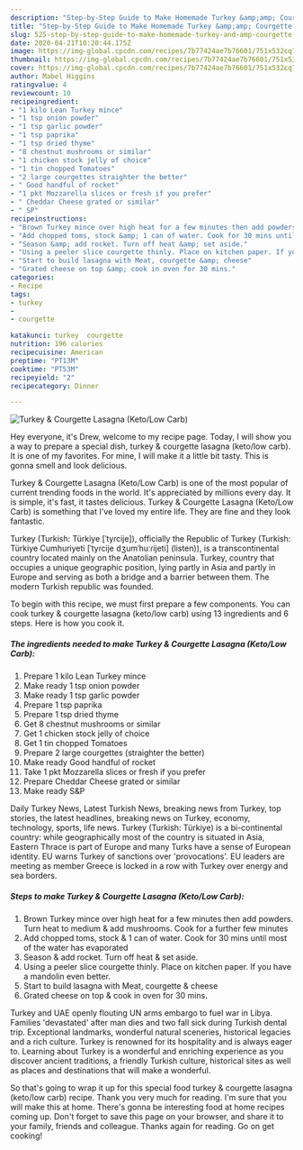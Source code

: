 ```yaml
---
description: "Step-by-Step Guide to Make Homemade Turkey &amp;amp; Courgette Lasagna (Keto/Low Carb)"
title: "Step-by-Step Guide to Make Homemade Turkey &amp;amp; Courgette Lasagna (Keto/Low Carb)"
slug: 525-step-by-step-guide-to-make-homemade-turkey-and-amp-courgette-lasagna-keto-low-carb
date: 2020-04-21T10:20:44.175Z
image: https://img-global.cpcdn.com/recipes/7b77424ae7b76601/751x532cq70/turkey-courgette-lasagna-ketolow-carb-recipe-main-photo.jpg
thumbnail: https://img-global.cpcdn.com/recipes/7b77424ae7b76601/751x532cq70/turkey-courgette-lasagna-ketolow-carb-recipe-main-photo.jpg
cover: https://img-global.cpcdn.com/recipes/7b77424ae7b76601/751x532cq70/turkey-courgette-lasagna-ketolow-carb-recipe-main-photo.jpg
author: Mabel Higgins
ratingvalue: 4
reviewcount: 10
recipeingredient:
- "1 kilo Lean Turkey mince"
- "1 tsp onion powder"
- "1 tsp garlic powder"
- "1 tsp paprika"
- "1 tsp dried thyme"
- "8 chestnut mushrooms or similar"
- "1 chicken stock jelly of choice"
- "1 tin chopped Tomatoes"
- "2 large courgettes straighter the better"
- " Good handful of rocket"
- "1 pkt Mozzarella slices or fresh if you prefer"
- " Cheddar Cheese grated or similar"
- " SP"
recipeinstructions:
- "Brown Turkey mince over high heat for a few minutes then add powders. Turn heat to medium &amp; add mushrooms. Cook for a further few minutes"
- "Add chopped toms, stock &amp; 1 can of water. Cook for 30 mins until most of the water has evaporated"
- "Season &amp; add rocket. Turn off heat &amp; set aside."
- "Using a peeler slice courgette thinly. Place on kitchen paper. If you have a mandolin even better."
- "Start to build lasagna with Meat, courgette &amp; cheese"
- "Grated cheese on top &amp; cook in oven for 30 mins."
categories:
- Recipe
tags:
- turkey
- 
- courgette

katakunci: turkey  courgette 
nutrition: 196 calories
recipecuisine: American
preptime: "PT13M"
cooktime: "PT53M"
recipeyield: "2"
recipecategory: Dinner

---
```



![Turkey &amp; Courgette Lasagna (Keto/Low Carb)](https://img-global.cpcdn.com/recipes/7b77424ae7b76601/751x532cq70/turkey-courgette-lasagna-ketolow-carb-recipe-main-photo.jpg)

Hey everyone, it's Drew, welcome to my recipe page. Today, I will show you a way to prepare a special dish, turkey &amp; courgette lasagna (keto/low carb). It is one of my favorites. For mine, I will make it a little bit tasty. This is gonna smell and look delicious.

Turkey &amp; Courgette Lasagna (Keto/Low Carb) is one of the most popular of current trending foods in the world. It's appreciated by millions every day. It is simple, it's fast, it tastes delicious. Turkey &amp; Courgette Lasagna (Keto/Low Carb) is something that I've loved my entire life. They are fine and they look fantastic.

Turkey (Turkish: Türkiye [ˈtyɾcije]), officially the Republic of Turkey (Turkish: Türkiye Cumhuriyeti [ˈtyɾcije dʒumˈhuːɾijeti] (listen)), is a transcontinental country located mainly on the Anatolian peninsula. Turkey, country that occupies a unique geographic position, lying partly in Asia and partly in Europe and serving as both a bridge and a barrier between them. The modern Turkish republic was founded.


To begin with this recipe, we must first prepare a few components. You can cook turkey &amp; courgette lasagna (keto/low carb) using 13 ingredients and 6 steps. Here is how you cook it.

<!--inarticleads1-->

##### The ingredients needed to make Turkey &amp; Courgette Lasagna (Keto/Low Carb):

1. Prepare 1 kilo Lean Turkey mince
1. Make ready 1 tsp onion powder
1. Make ready 1 tsp garlic powder
1. Prepare 1 tsp paprika
1. Prepare 1 tsp dried thyme
1. Get 8 chestnut mushrooms or similar
1. Get 1 chicken stock jelly of choice
1. Get 1 tin chopped Tomatoes
1. Prepare 2 large courgettes (straighter the better)
1. Make ready  Good handful of rocket
1. Take 1 pkt Mozzarella slices or fresh if you prefer
1. Prepare  Cheddar Cheese grated or similar
1. Make ready  S&amp;P


Daily Turkey News, Latest Turkish News, breaking news from Turkey, top stories, the latest headlines, breaking news on Turkey, economy, technology, sports, life news. Turkey (Turkish: Türkiye) is a bi-continental country: while geographically most of the country is situated in Asia, Eastern Thrace is part of Europe and many Turks have a sense of European identity. EU warns Turkey of sanctions over &#39;provocations&#39;. EU leaders are meeting as member Greece is locked in a row with Turkey over energy and sea borders. 

<!--inarticleads2-->

##### Steps to make Turkey &amp; Courgette Lasagna (Keto/Low Carb):

1. Brown Turkey mince over high heat for a few minutes then add powders. Turn heat to medium &amp; add mushrooms. Cook for a further few minutes
1. Add chopped toms, stock &amp; 1 can of water. Cook for 30 mins until most of the water has evaporated
1. Season &amp; add rocket. Turn off heat &amp; set aside.
1. Using a peeler slice courgette thinly. Place on kitchen paper. If you have a mandolin even better.
1. Start to build lasagna with Meat, courgette &amp; cheese
1. Grated cheese on top &amp; cook in oven for 30 mins.


Turkey and UAE openly flouting UN arms embargo to fuel war in Libya. Families &#39;devastated&#39; after man dies and two fall sick during Turkish dental trip. Exceptional landmarks, wonderful natural sceneries, historical legacies and a rich culture. Turkey is renowned for its hospitality and is always eager to. Learning about Turkey is a wonderful and enriching experience as you discover ancient traditions, a friendly Turkish culture, historical sites as well as places and destinations that will make a wonderful. 

So that's going to wrap it up for this special food turkey &amp; courgette lasagna (keto/low carb) recipe. Thank you very much for reading. I'm sure that you will make this at home. There's gonna be interesting food at home recipes coming up. Don't forget to save this page on your browser, and share it to your family, friends and colleague. Thanks again for reading. Go on get cooking!
